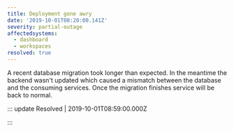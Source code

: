 ```yaml
---
title: Deployment gone awry
date: '2019-10-01T08:20:00.141Z'
severity: partial-outage
affectedsystems:
  - dashboard
  - workspaces
resolved: true
---
```

A recent database migration took longer than expected. In the meantime the backend wasn't updated which caused a mismatch between the database and the consuming services. Once the migration finishes service will be back to normal.

<!--- language code: en -->

::: update Resolved | 2019-10-01T08:59:00.000Z

:::